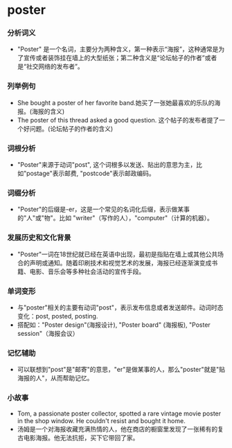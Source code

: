 # poster

### 分析词义

  

*   "Poster" 是一个名词，主要分为两种含义，第一种表示“海报”，这种通常是为了宣传或者装饰挂在墙上的大型纸张；第二种含义是“论坛帖子的作者”或者是“社交网络的发布者”。

  

### 列举例句

  

*   She bought a poster of her favorite band.她买了一张她最喜欢的乐队的海报。(海报的含义)
*   The poster of this thread asked a good question. 这个帖子的发布者提了一个好问题。(论坛帖子的作者的含义)

  

### 词根分析

  

*   "Poster"来源于动词"post", 这个词根多以发送、贴出的意思为主，比如"postage"表示邮费, "postcode"表示邮政编码。

  

### 词缀分析

  

*   "Poster"的后缀是-er，这是一个常见的名词化后缀，表示做某事的"人"或"物"。比如 "writer"（写作的人），"computer"（计算的机器）。

  

### 发展历史和文化背景

  

*   "Poster"一词在18世纪就已经在英语中出现，最初是指贴在墙上或其他公共场合的声明或通知。随着印刷技术和视觉艺术的发展，海报已经逐渐演变成书籍、电影、音乐会等多种社会活动的宣传手段。

  

### 单词变形

  

*   与"poster"相关的主要有动词"post"，表示发布信息或者发送邮件。动词时态变化：post, posted, posting.
*   搭配如："Poster design"(海报设计), "Poster board" (海报板), "Poster session"（海报会议）

  

### 记忆辅助

  

*   可以联想到"post"是"邮寄"的意思，"er"是做某事的人，那么"poster"就是"贴海报的人"，从而帮助记忆。

  

### 小故事

  

*   Tom, a passionate poster collector, spotted a rare vintage movie poster in the shop window. He couldn't resist and bought it home.
*   汤姆是一个对海报收藏充满热情的人，他在商店的橱窗里发现了一张稀有的复古电影海报。他无法抗拒，买下它带回了家。
